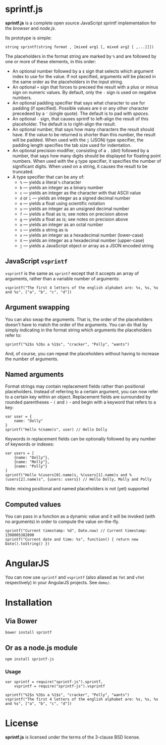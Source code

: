 # sprintf.js

**sprintf.js** is a complete open source JavaScript sprintf implementation for the *browser* and *node.js*.

Its prototype is simple:

    string sprintf(string format , [mixed arg1 [, mixed arg2 [ ,...]]])

The placeholders in the format string are marked by `%` and are followed by one or more of these elements, in this order:

* An optional number followed by a `$` sign that selects which argument index to use for the value. If not specified, arguments will be placed in the same order as the placeholders in the input string.
* An optional `+` sign that forces to preceed the result with a plus or minus sign on numeric values. By default, only the `-` sign is used on negative numbers.
* An optional padding specifier that says what character to use for padding (if specified). Possible values are `0` or any other character precedeed by a `'` (single quote). The default is to pad with *spaces*.
* An optional `-` sign, that causes sprintf to left-align the result of this placeholder. The default is to right-align the result.
* An optional number, that says how many characters the result should have. If the value to be returned is shorter than this number, the result will be padded. When used with the `j` (JSON) type specifier, the padding length specifies the tab size used for indentation.
* An optional precision modifier, consisting of a `.` (dot) followed by a number, that says how many digits should be displayed for floating point numbers. When used with the `g` type specifier, it specifies the number of significant digits. When used on a string, it causes the result to be truncated.
* A type specifier that can be any of:
  * `%` — yields a literal `%` character
  * `b` — yields an integer as a binary number
  * `c` — yields an integer as the character with that ASCII value
  * `d` or `i` — yields an integer as a signed decimal number
  * `e` — yields a float using scientific notation
  * `u` — yields an integer as an unsigned decimal number
  * `f` — yields a float as is; see notes on precision above
  * `g` — yields a float as is; see notes on precision above
  * `o` — yields an integer as an octal number
  * `s` — yields a string as is
  * `x` — yields an integer as a hexadecimal number (lower-case)
  * `X` — yields an integer as a hexadecimal number (upper-case)
  * `j` — yields a JavaScript object or array as a JSON encoded string

## JavaScript `vsprintf`

`vsprintf` is the same as `sprintf` except that it accepts an array of arguments, rather than a variable number of arguments:

    vsprintf("The first 4 letters of the english alphabet are: %s, %s, %s and %s", ["a", "b", "c", "d"])

## Argument swapping

You can also swap the arguments. That is, the order of the placeholders doesn't have to match the order of the arguments. You can do that by simply indicating in the format string which arguments the placeholders refer to:

    sprintf("%2$s %3$s a %1$s", "cracker", "Polly", "wants")
And, of course, you can repeat the placeholders without having to increase the number of arguments.

## Named arguments

Format strings may contain replacement fields rather than positional placeholders. Instead of referring to a certain argument, you can now refer to a certain key within an object. Replacement fields are surrounded by rounded parentheses - `(` and `)` - and begin with a keyword that refers to a key:

    var user = {
        name: "Dolly"
    }
    sprintf("Hello %(name)s", user) // Hello Dolly
Keywords in replacement fields can be optionally followed by any number of keywords or indexes:

    var users = [
        {name: "Dolly"},
        {name: "Molly"},
        {name: "Polly"}
    ]
    sprintf("Hello %(users[0].name)s, %(users[1].name)s and %(users[2].name)s", {users: users}) // Hello Dolly, Molly and Polly
Note: mixing positional and named placeholders is not (yet) supported

## Computed values

You can pass in a function as a dynamic value and it will be invoked (with no arguments) in order to compute the value on-the-fly.

    sprintf("Current timestamp: %d", Date.now) // Current timestamp: 1398005382890
    sprintf("Current date and time: %s", function() { return new Date().toString() })

# AngularJS

You can now use `sprintf` and `vsprintf` (also aliased as `fmt` and `vfmt` respectively) in your AngularJS projects. See `demo/`.

# Installation

## Via Bower

    bower install sprintf

## Or as a node.js module

    npm install sprintf-js

### Usage

    var sprintf = require("sprintf-js").sprintf,
        vsprintf = require("sprintf-js").vsprintf

    sprintf("%2$s %3$s a %1$s", "cracker", "Polly", "wants")
    vsprintf("The first 4 letters of the english alphabet are: %s, %s, %s and %s", ["a", "b", "c", "d"])

# License

**sprintf.js** is licensed under the terms of the 3-clause BSD license.
